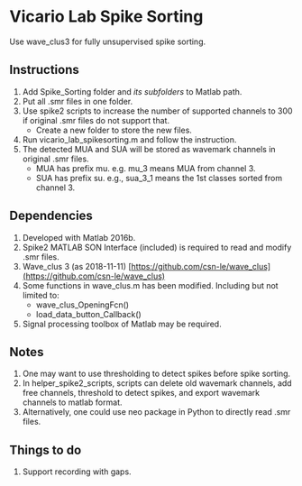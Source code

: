 ﻿# Vicario Lab Spike Sorting

Use wave_clus3 for fully unsupervised spike sorting. 


## Instructions

1. Add Spike_Sorting folder and _its subfolders_ to Matlab path.
2. Put all .smr files in one folder. 
3. Use spike2 scripts to increase the number of supported channels to 300 if original .smr files do not support that. 
	- Create a new folder to store the new files.
4. Run vicario_lab_spikesorting.m and follow the instruction.
5. The detected MUA and SUA will be stored as wavemark channels in original .smr files.
	- MUA has prefix mu. e.g. mu_3 means MUA from channel 3.
	- SUA has prefix su. e.g., sua_3_1 means the 1st classes sorted from channel 3.

## Dependencies

1. Developed with Matlab 2016b.
2. Spike2 MATLAB SON Interface (included) is required to read and modify .smr files.
3. Wave_clus 3 (as 2018-11-11)  [https://github.com/csn-le/wave_clus](https://github.com/csn-le/wave_clus)
4. Some functions in wave_clus.m has been modified. Including but not limited to:
	- wave_clus_OpeningFcn()
	- load_data_button_Callback()
5. Signal processing toolbox of Matlab may be required.

## Notes

1. One may want to use thresholding to detect spikes before spike sorting.
2. In helper_spike2_scripts, scripts can delete old wavemark channels, add free channels, threshold to detect spikes, and export wavemark channels to matlab format.
3. Alternatively, one could use neo package in Python to directly read .smr files.

## Things to do

1. Support recording with gaps. 


